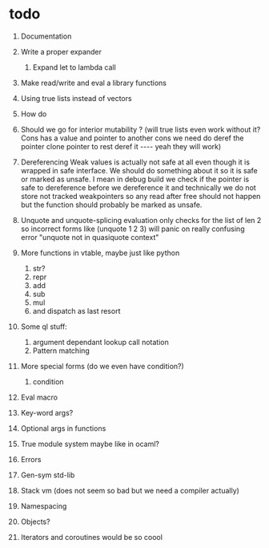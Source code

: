 # todo

1. Documentation
2. Write a proper expander

   1. Expand let to lambda call
3. Make read/write and eval a library functions
4. Using true lists instead of vectors
5. How do
6. Should we go for interior mutability ? (will true lists even work without it? Cons has a value and pointer to another cons we need do deref the pointer clone pointer to rest deref it ---- yeah they will work)
7. Dereferencing Weak values is actually not safe at all even though it is wrapped in safe interface. We should do something about it so it is safe or marked as unsafe. I mean in debug build we check if the pointer is safe to dereference before we dereference it and technically we do not store not tracked weakpointers so any read after free should not happen but the function should probably be marked as unsafe.
8. Unquote and unquote-splicing evaluation only checks for the list of len 2 so incorrect forms like (unquote 1 2 3) will panic on really confusing error "unquote not in quasiquote context"
9. More functions in vtable, maybe just like python

   1. str?
   2. repr
   3. add
   4. sub
   5. mul
   6. and dispatch as last resort
10. Some ql stuff:

    1. argument dependant lookup call notation
    2. Pattern matching
11. More special forms (do we even have condition?)

    1. condition
12. Eval macro
13. Key-word args?
14. Optional args in functions
15. True module system maybe like in ocaml?
16. Errors
17. Gen-sym std-lib
18. Stack vm (does not seem so bad but we need a compiler actually)
19. Namespacing
20. Objects?
21. Iterators and coroutines would be so coool

